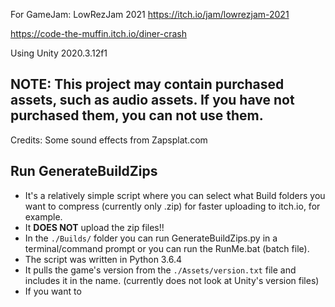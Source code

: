For GameJam: LowRezJam 2021
https://itch.io/jam/lowrezjam-2021

https://code-the-muffin.itch.io/diner-crash

Using Unity 2020.3.12f1


## NOTE: This project may contain purchased assets, such as audio assets. If you have not purchased them, you can not use them.

Credits:
Some sound effects from Zapsplat.com


## Run GenerateBuildZips ##
- It's a relatively simple script where you can select what Build folders you want to compress (currently only .zip) for faster uploading to itch.io, for example.
- It **DOES NOT** upload the zip files!!
- In the `./Builds/` folder you can run GenerateBuildZips.py in a terminal/command prompt or you can run the RunMe.bat (batch file).
- The script was written in Python 3.6.4
- It pulls the game's version from the `./Assets/version.txt` file and includes it in the name. (currently does not look at Unity's version files)
- If you want to 